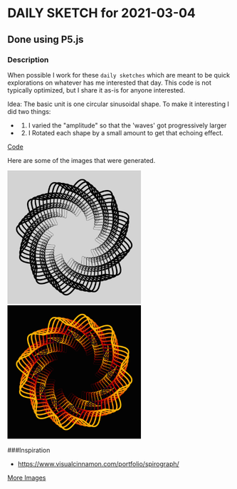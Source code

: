 # DAILY SKETCH for 2021-03-04

## Done using P5.js

### Description

When possible I work for these `daily sketches` which are meant to be quick explorations     on whatever has me interested that day. This code is not typically optimized, but I share it as-is for anyone interested.

Idea: The basic unit is one circular sinusoidal shape. To make it interesting I did two things:
- 1. I varied the "amplitude" so that the 'waves' got progressively larger
- 2. I Rotated each shape by a small amount to get that echoing effect.

[Code](2021-03-04) 

Here are some of the images that were generated.

<img src = 'images/keep_2021-3-4-14-4-38-36553.png' width = '300'> 
<img src = 'images/keep_2021-3-5-9-49-23-9810.png' width = '300'> 




###Inspiration
- https://www.visualcinnamon.com/portfolio/spirograph/

[More Images](2021-03-04/images) 

